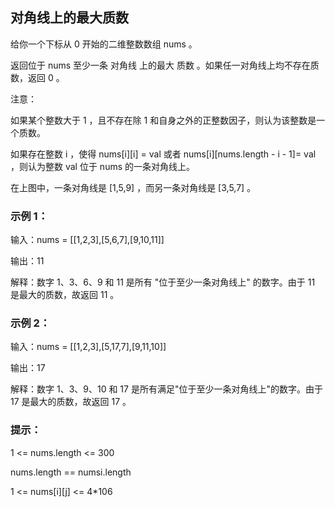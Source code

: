## 对角线上的最大质数

给你一个下标从 0 开始的二维整数数组 nums 。

返回位于 nums 至少一条 对角线 上的最大 质数 。如果任一对角线上均不存在质数，返回 0 。

注意：

如果某个整数大于 1 ，且不存在除 1 和自身之外的正整数因子，则认为该整数是一个质数。

如果存在整数 i ，使得 nums[i][i] = val 或者 nums[i][nums.length - i - 1]= val ，则认为整数 val 位于 nums 的一条对角线上。

在上图中，一条对角线是 [1,5,9] ，而另一条对角线是 [3,5,7] 。



### 示例 1：

输入：nums = [[1,2,3],[5,6,7],[9,10,11]]

输出：11

解释：数字 1、3、6、9 和 11 是所有 "位于至少一条对角线上" 的数字。由于 11 是最大的质数，故返回 11 。

### 示例 2：

输入：nums = [[1,2,3],[5,17,7],[9,11,10]]

输出：17

解释：数字 1、3、9、10 和 17 是所有满足"位于至少一条对角线上"的数字。由于 17 是最大的质数，故返回 17 。



### 提示：

1 <= nums.length <= 300

nums.length == numsi.length

1 <= nums[i][j] <= 4*106

